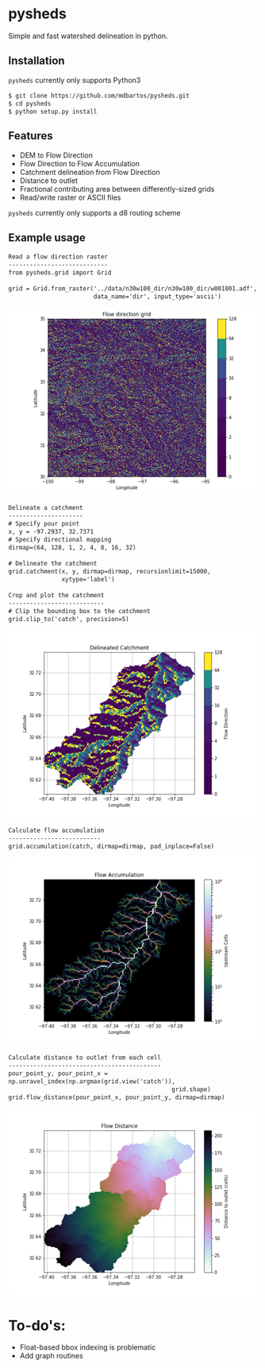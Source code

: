 # pysheds
Simple and fast watershed delineation in python.

## Installation

`pysheds` currently only supports Python3

    $ git clone https://github.com/mdbartos/pysheds.git
    $ cd pysheds
    $ python setup.py install

## Features

- DEM to Flow Direction
- Flow Direction to Flow Accumulation
- Catchment delineation from Flow Direction
- Distance to outlet
- Fractional contributing area between differently-sized grids
- Read/write raster or ASCII files

`pysheds` currently only supports a d8 routing scheme

## Example usage

    Read a flow direction raster
    ----------------------------
    from pysheds.grid import Grid

    grid = Grid.from_raster('../data/n30w100_dir/n30w100_dir/w001001.adf',
                            data_name='dir', input_type='ascii')

![Example 1](examples/flow_direction.png)

    Delineate a catchment
    ---------------------
    # Specify pour point
    x, y = -97.2937, 32.7371
    # Specify directional mapping
    dirmap=(64, 128, 1, 2, 4, 8, 16, 32)

    # Delineate the catchment
    grid.catchment(x, y, dirmap=dirmap, recursionlimit=15000, 
                   xytype='label')

    Crop and plot the catchment
    ---------------------------
    # Clip the bounding box to the catchment
    grid.clip_to('catch', precision=5)

![Example 2](examples/catchment.png)

    Calculate flow accumulation
    --------------------------
    grid.accumulation(catch, dirmap=dirmap, pad_inplace=False)
    
![Example 3](examples/flow_accumulation.png)

    Calculate distance to outlet from each cell
    -------------------------------------------
    pour_point_y, pour_point_x = np.unravel_index(np.argmax(grid.view('catch')),
                                                  grid.shape)
    grid.flow_distance(pour_point_x, pour_point_y, dirmap=dirmap)

![Example 4](examples/flow_distance.png)

# To-do's:
- Float-based bbox indexing is problematic
- Add graph routines
